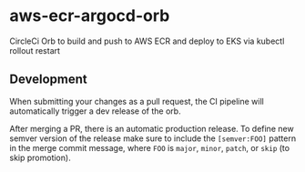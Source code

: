 # aws-ecr-argocd-orb

CircleCi Orb to build and push to AWS ECR and deploy to EKS via kubectl rollout restart

## Development

When submitting your changes as a pull request, the CI pipeline will automatically trigger a dev release of the orb.

After merging a PR, there is an automatic production release.
To define new semver version of the release make sure to include the `[semver:FOO]` pattern in the merge commit message, where `FOO` is `major`, `minor`, `patch`, or `skip` (to skip promotion).
